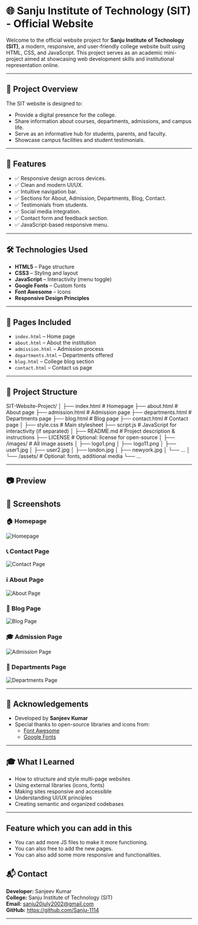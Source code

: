 # 🌐 Sanju Institute of Technology (SIT) - Official Website

Welcome to the official website project for **Sanju Institute of Technology (SIT)**, a modern, responsive, and user-friendly college website built using HTML, CSS, and JavaScript. This project serves as an academic mini-project aimed at showcasing web development skills and institutional representation online.

---

## 📌 Project Overview

The SIT website is designed to:

- Provide a digital presence for the college.
- Share information about courses, departments, admissions, and campus life.
- Serve as an informative hub for students, parents, and faculty.
- Showcase campus facilities and student testimonials.

---

## 🚀 Features

- ✅ Responsive design across devices.
- ✅ Clean and modern UI/UX.
- ✅ Intuitive navigation bar.
- ✅ Sections for About, Admission, Departments, Blog, Contact.
- ✅ Testimonials from students.
- ✅ Social media integration.
- ✅ Contact form and feedback section.
- ✅ JavaScript-based responsive menu.

---

## 🛠️ Technologies Used

- **HTML5** – Page structure
- **CSS3** – Styling and layout
- **JavaScript** – Interactivity (menu toggle)
- **Google Fonts** – Custom fonts
- **Font Awesome** – Icons
- **Responsive Design Principles**

---

## 🧾 Pages Included

- `index.html` – Home page
- `about.html` – About the institution
- `admission.html` – Admission process
- `departments.html` – Departments offered
- `blog.html` – College blog section
- `contact.html` – Contact us page

---

## 📁 Project Structure
SIT-Website-Project/
│
├── index.html                # Homepage
├── about.html                # About page
├── admission.html            # Admission page
├── departments.html          # Departments page
├── blog.html                 # Blog page
├── contact.html              # Contact page
│
├── style.css                 # Main stylesheet
├── script.js                 # JavaScript for interactivity (if separated)
│
├── README.md                 # Project description & instructions
├── LICENSE                   # Optional: license for open-source
│
├── /images/                 # All image assets
│   ├── logo1.png
│   ├── logo11.png
│   ├── user1.jpg
│   ├── user2.jpg
│   ├── london.jpg
│   ├── newyork.jpg
│   └── ...
│
└── /assets/                 # Optional: fonts, additional media
    └── ...





---

## 📷 Preview
## 📸 Screenshots

### 🏠 Homepage
![Homepage](images/screenshots/homepage.png)

### 📞 Contact Page
![Contact Page](images/screenshots/contact.png)

### ℹ️ About Page
![About Page](images/screenshots/about.png)

### 📝 Blog Page
![Blog Page](images/screenshots/blog.png)

### 🎓 Admission Page
![Admission Page](images/screenshots/admission.png)

### 🏢 Departments Page
![Departments Page](images/screenshots/departments.png)

---

## 🙌 Acknowledgements

- Developed by **Sanjeev Kumar**
- Special thanks to open-source libraries and icons from:
  - [Font Awesome](https://fontawesome.com/)
  - [Google Fonts](https://fonts.google.com/)

---

## 🎓 What I Learned

- How to structure and style multi-page websites
- Using external libraries (icons, fonts)
- Making sites responsive and accessible
- Understanding UI/UX principles
- Creating semantic and organized codebases

---

## Feature which you can add in this

- You can add more JS files to make it more functioning.
- You can also free to add the new pages.
- You can also add some more responsive and functionalities.


## 📬 Contact

**Developer:** Sanjeev Kumar  
**College:** Sanju Institute of Technology (SIT)  
**Email:** sanju20july2002@gmail.com  
**GitHub:** https://github.com/Sanju-1114

---


